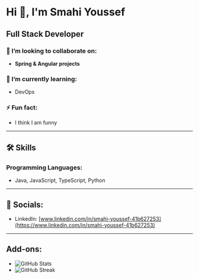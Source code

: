 # Hi 👋, I'm Smahi Youssef

## Full Stack Developer

### 💟 I’m looking to collaborate on:
- **Spring & Angular projects**

### 🌱 I’m currently learning:
- DevOps



### ⚡ Fun fact:
- I think I am funny

---

## 🛠 Skills

### Programming Languages:
- Java, JavaScript, TypeScript, Python

---

## 👤 Socials:

- LinkedIn: [www.linkedin.com/in/smahi-youssef-41b627253](https://www.linkedin.com/in/smahi-youssef-41b627253)

---

## Add-ons:

- ![GitHub Stats](https://github-readme-stats.vercel.app/api?username=username&show_icons=true&locale=en)
- ![GitHub Streak](https://github-readme-streak-stats.herokuapp.com/?user=username&)
